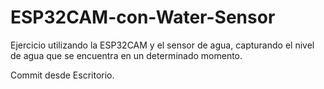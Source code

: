 # ESP32CAM-con-Water-Sensor
Ejercicio utilizando la ESP32CAM y el sensor de agua, capturando el nivel de agua que se encuentra en un determinado momento.


Commit desde Escritorio.
